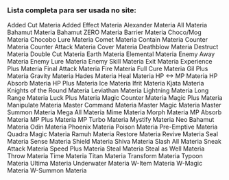 ### Lista completa para ser usada no site:

 Added Cut Materia
 Added Effect Materia
 Alexander Materia
 All Materia
 Bahamut Materia
 Bahamut ZERO Materia
 Barrier Materia
 Choco/Mog Materia
 Chocobo Lure Materia
 Comet Materia
 Contain Materia
 Counter Materia
 Counter Attack Materia
 Cover Materia
 Deathblow Materia
 Destruct Materia
 Double Cut Materia
 Earth Materia
 Elemental Materia
 Enemy Away Materia
 Enemy Lure Materia
 Enemy Skill Materia
 Exit Materia
 Experience Plus Materia
 Final Attack Materia
 Fire Materia
 Full Cure Materia
 Gil Plus Materia
 Gravity Materia
 Hades Materia
 Heal Materia
 HP <-> MP Materia
 HP Absorb Materia
 HP Plus Materia
 Ice Materia
 Ifrit Materia
 Kjata Materia
 Knights of the Round Materia
 Leviathan Materia
 Lightning Materia
 Long Range Materia
 Luck Plus Materia
 Magic Counter Materia
 Magic Plus Materia
 Manipulate Materia
 Master Command Materia
 Master Magic Materia
 Master Summon Materia
 Mega All Materia
 Mime Materia
 Morph Materia
 MP Absorb Materia
 MP Plus Materia
 MP Turbo Materia
 Mystify Materia
 Neo Bahamut Materia
 Odin Materia
 Phoenix Materia
 Poison Materia
 Pre-Emptive Materia
 Quadra Magic Materia
 Ramuh Materia
 Restore Materia
 Revive Materia
 Seal Materia
 Sense Materia
 Shield Materia
 Shiva Materia
 Slash All Materia
 Sneak Attack Materia
 Speed Plus Materia
 Steal Materia
 Steal as Well Materia
 Throw Materia
 Time Materia
 Titan Materia
 Transform Materia
 Typoon Materia
 Ultima Materia
 Underwater Materia
 W-Item Materia
 W-Magic Materia
 W-Summon Materia